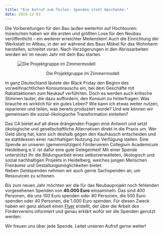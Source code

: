 ```yaml
---
title: "Ein Aufruf zum Teilen: Spenden statt Geschenke."
date: 2019-12-03
---
```

Die Vorbereitungen für den Bau laufen weiterhin auf Hochtouren: Inzwischen haben
wir die ersten und größten Lose für den Neubau veröffentlicht – ein weiterer
erreichter Meilenstein! Auch die Einrichtung der Werkstatt im Altbau, in der wir während des
Baus Möbel für das Wohnheim herstellen, schreitet voran. Nach Verzögerungen in
den Abrissarbeiten werden wir im neuen Jahr mit dem Bau starten.


<figure>
<img src="/aktuelles/gruppenbild_demonstrator.jpg" alt="Die Projektgruppe im Zimmermodell" title="Die Projektgruppe im Zimmermodell"/>
<figcaption style="text-align:center;">
<p>Die Projektgruppe im Zimmermodell</p>
</figcaption>
</figure>


In ganz Deutschland läutete der Black Friday den Beginn des vorweihnachtlichen
Konsumrauschs ein, bei dem Geschäfte mit Rabattaktionen zum Neukauf verführten.
Doch es werden auch kritische Stimmen lauter, die dazu auffordern, den Konsum zu
hinterfragen: Was brauche es wirklich für ein gutes Leben? Wie kann ich etwas
weiter nutzen, reparieren und teilen, was bereits produziert wurde? Und wie
können wir gemeinsam die sozial-ökologische Transformation einleiten?


Das CA bietet auf all diese drängenden Fragen eine Antwort und setzt ökologische
und gesellschaftliche Alternativen direkt in die Praxis um. Wer Geld übrig hat,
kann sich deshalb gegen den Kaufrausch entscheiden und es stattdessen einer
nachhaltigen Nutzung zur Verfügung stellen. Eine Spende an unseren
(gemeinnützigen) Förderverein Collegium Academicum Heidelberg e.V. ist dafür
eine gute Gelegenheit! Mit einer Spende unterstützt Ihr die Bildungsarbeit
eines selbstverwalteten, ökologisch und sozial nachhaltigen Projekts in
Heidelberg, welches jungen Menschen Freiräume und Gestaltungsmöglichkeiten
bietet.   
Neben Geldspenden nehmen wir auch gerne Sachspenden an, um Ressourcen zu
schonen.

Bis zum neuen Jahr möchten wir die für das Neubauprojekt noch fehlenden
vorgesehenen Spenden von **40.000 Euro** einsammeln. Das sind 400 Personen, die uns
100 Euro spenden oder 80 Personen, die 500 Euro spenden oder 40 Personen, die
1.000 Euro spenden. Für diesen Zweck haben wir ganz aktuell einen <a href="https://collegiumacademicum.de/docs/2019_spenden_flyer.pdf">Flyer</a>
erstellt, der über die Arbeit des Fördervereins informiert und genau erklärt
wofür wir die Spenden genutzt werden.

 Wir freuen uns über jede Spende. Leitet unseren Aufruf gerne weiter!



<!---<figure>
<img src="/newsletter/abriss_hospital.jpg" alt="Aktueller Stand Abriss US-Hospital" title="Die Projektgruppe im Zimmermodell" width="65%" />
<figcaption style="text-align:center;">
<p>Aktueller Stand Abriss US-Hospital</p>
</figcaption>
</figure> --->
